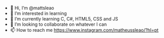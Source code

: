 - 👋 Hi, I’m @mattsleao
- 👀 I’m interested in learning
- 🌱 I’m currently learning C, C#, HTML5, CSS and JS
- 💞️ I’m looking to collaborate on whatever I can
- 📫 How to reach me https://www.instagram.com/matheussleao/?hl=pt

<!---
mattsleao/mattsleao is a ✨ special ✨ repository because its `README.md` (this file) appears on your GitHub profile.
You can click the Preview link to take a look at your changes.
--->

